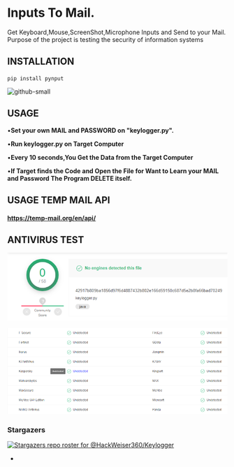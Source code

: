 # Inputs To Mail.
Get Keyboard,Mouse,ScreenShot,Microphone Inputs and Send to your Mail.
Purpose of the project is testing the security of information systems

## INSTALLATION

```
pip install pynput

```

![github-small](/images/Adsız.png)

## USAGE

•**Set your own MAIL and PASSWORD on "keylogger.py".**

•**Run keylogger.py on Target Computer**

•**Every 10 seconds,You Get the Data from the Target Computer**

•**If Target finds the Code and Open the File for Want to Learn your MAIL and Password The Program DELETE itself.**

## USAGE TEMP MAIL API

#### https://temp-mail.org/en/api/


## ANTIVIRUS TEST

![github-small](/images/1.png)

![github-small](/images/2.png)


### Stargazers
[![Stargazers repo roster for @HackWeiser360/Keylogger](https://reporoster.com/stars/HackWeiser360/Keylogger)](https://github.com/HackWeiser360/Keylogger)


-
